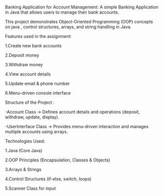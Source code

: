  Banking Application for Account Management: A simple Banking Application in Java that allows users to manage their bank accounts.
 
  
  This project demonstrates Object-Oriented Programming (OOP) concepts on java , control structures, arrays, and string handling in Java.



Features used in the assignment:

1.Create new bank accounts

2.Deposit money

3.Withdraw money

4.View account details

5.Update email & phone number

6.Menu-driven console interface



Structure of the Project :

-Account Class → Defines account details and operations (deposit, withdraw, update, display).

-UserInterface Class → Provides menu-driven interaction and manages multiple accounts using arrays.



Technologies Used:

1.Java (Core Java)

2.OOP Principles (Encapsulation, Classes & Objects)

3.Arrays & Strings

4.Control Structures (if-else, switch, loops)

5.Scanner Class for input
